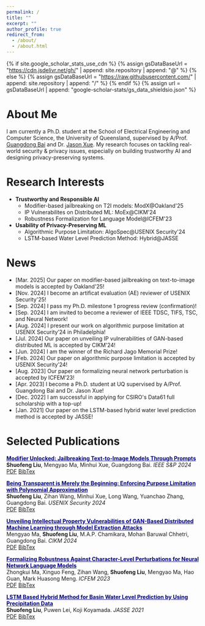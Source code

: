 ```yaml
---
permalink: /
title: ""
excerpt: ""
author_profile: true
redirect_from: 
  - /about/
  - /about.html
---
```


{% if site.google_scholar_stats_use_cdn %}
{% assign gsDataBaseUrl = "https://cdn.jsdelivr.net/gh/" | append: site.repository | append: "@" %}
{% else %}
{% assign gsDataBaseUrl = "https://raw.githubusercontent.com/" | append: site.repository | append: "/" %}
{% endif %}
{% assign url = gsDataBaseUrl | append: "google-scholar-stats/gs_data_shieldsio.json" %}

# About Me

<span class='anchor' id='about-me' style='text-align: justify;'></span>
I am currently a Ph.D. student at the School of Electrical Engineering and Computer Science, the University of Queensland, supervised by A/Prof. <a href="https://baigd.github.io/">Guangdong Bai</a> and Dr. <a href="https://people.csiro.au/x/j/jason-xue">Jason Xue</a>. My research focuses on tackling real-world security & privacy issues, especially on building trustworthy AI and designing privacy-preserving systems.

# Research Interests

<ul>
  <li>
    <strong>Trustworthy and Responsible AI</strong>
    <ul>
      <li>Modifier-based jailbreaking on T2I models: ModX@Oakland'25</li>
      <li>IP Vulnerabilites on Distributed ML: MoEx@CIKM'24</li>
      <li>Robustness Formalization for Language Model@ICFEM'23</li>
    </ul>
  </li>
  <li>
    <strong>Usability of Privacy-Preserving ML</strong>
    <ul>
      <li>Algorithmic Purpose Limitation: AlgoSpec@USENIX Security'24</li>
      <li>LSTM-based Water Level Prediction Method: Hybrid@JASSE</li>
    </ul>
  </li>
</ul>

# News
- [Mar. 2025] Our paper on modifier-based jailbreaking on text-to-image models is accepted by Oakland'25!
- [Nov. 2024] I become an artificat evaluation (AE) reviewer of USENIX Security'25!
- [Sep. 2024] I pass my Ph.D. milestone 1 progress review (confirmation)!
- [Sep. 2024] I am invited to become a reviewer of IEEE TDSC, TIFS, TSC, and Neural Network!
- [Aug. 2024] I present our work on algorithmic purpose limitation at USENIX Security’24 in Philadelphia!
- [Jul. 2024] Our paper on unveiling IP vulnerabilities of GAN-based distributed ML is accepted by CIKM'24!
- [Jun. 2024] I am the winner of the Richard Jago Memorial Prize! 
- [Feb. 2024] Our paper on algorithmic purpose limitation is accepted by USENIX Security’24!
- [Aug. 2023] Our paper on formalizing neural network perturbation is accepted by ICFEM’23!
- [Apr. 2023] I become a Ph.D. student at UQ supervised by A/Prof. Guangdong Bai and Dr. Jason Xue!
- [Dec. 2022] I am successful in applying for CSIRO's Data61 full scholarship with a top-up!
- [Jan. 2021] Our paper on the LSTM-based hybrid water level prediction method is accepted by JASSE!
  
# Selected Publications 

<a href="https://www.usenix.org/conference/usenixsecurity24/presentation/liu-shuofeng" style="color:#000080;">**Modifier Unlocked: Jailbreaking Text-to-Image Models Through Prompts**</a>  
**Shuofeng Liu**, Mengyao Ma, Minhui Xue, Guangdong Bai. *IEEE S&P 2024* <br>
<a href="" role="button" target="_blank">PDF</a> <a href="" role="button" target="_blank">BibTex</a>

<a href="https://www.usenix.org/conference/usenixsecurity24/presentation/liu-shuofeng" style="color:#000080;">**Being Transparent is Merely the Beginning: Enforcing Purpose Limitation with Polynomial Approximation**</a>  
**Shuofeng Liu**, Zihan Wang, Minhui Xue, Long Wang, Yuanchao Zhang, Guangdong Bai. *USENIX Security 2024* <br>
<a href="https://www.usenix.org/system/files/usenixsecurity24-liu-shuofeng.pdf" role="button" target="_blank">PDF</a> <a href="" role="button" target="_blank">BibTex</a>

<a href="" style="color:#000080;">**Unveiling Intellectual Property Vulnerabilities of GAN-Based Distributed Machine Learning through Model Extraction Attacks**</a>  
Mengyao Ma, **Shuofeng Liu**, M.A.P. Chamikara, Mohan Baruwal Chhetri, Guangdong Bai. *CIKM 2024* <br>
<a href="" role="button" target="_blank">PDF</a> <a href="" role="button" target="_blank">BibTex</a>

<a href="https://link.springer.com/chapter/10.1007/978-981-99-7584-6_7" style="color:#000080;">**Formalizing Robustness Against Character-Level Perturbations for Neural Network Language Models**</a>  
Zhongkui Ma, Xinguo Feng, Zihan Wang, **Shuofeng Liu**, Mengyao Ma, Hao Guan, Mark Huasong Meng. *ICFEM 2023* <br>
<a href="https://mark-h-meng.github.io/publications/attachments/ma2023formalizing.pdf" role="button" target="_blank">PDF</a> <a href="https://scholar.googleusercontent.com/scholar.bib?q=info:475yQTf-pLcJ:scholar.google.com/&output=citation&scisdr=ClEyD-t4ENeZgpBLWtE:AFWwaeYAAAAAZjBNQtGodwMlX6-j_PnQwxZJEUM&scisig=AFWwaeYAAAAAZjBNQgdeLLYvpQ5M1TEP18dotug&scisf=4&ct=citation&cd=-1&hl=en" role="button" target="_blank">BibTex</a>

<a href="https://www.jstage.jst.go.jp/article/jasse/8/1/8_40/_article/-char/en" style="color:#000080;">**LSTM Based Hybrid Method for Basin Water Level Prediction by Using Precipitation Data**</a>  
**Shuofeng Liu**, Puwen Lei, Koji Koyamada. *JASSE 2021* <br>
<a href="https://www.jstage.jst.go.jp/article/jasse/8/1/8_40/_pdf" role="button" target="_blank">PDF</a> <a href="https://scholar.googleusercontent.com/scholar.bib?q=info:oJErFaRqPfwJ:scholar.google.com/&output=citation&scisdr=ClEyD-t4ENeZgpBLCHk:AFWwaeYAAAAAZjBNEHknvSetKZUt0HrVqbhnxME&scisig=AFWwaeYAAAAAZjBNEI3YZOPjaWoF4p8L-L7pQ4s&scisf=4&ct=citation&cd=-1&hl=en" role="button" target="_blank">BibTex</a>

